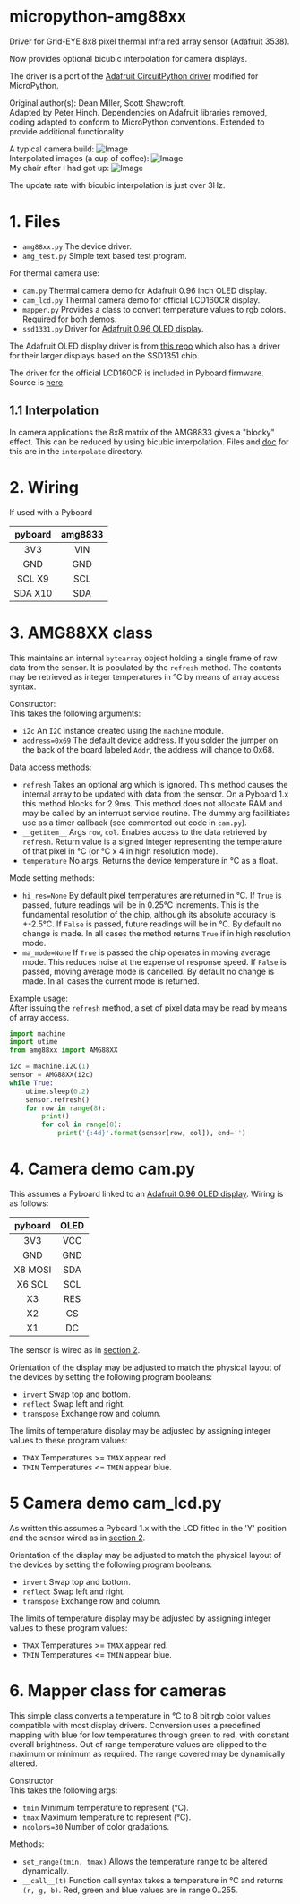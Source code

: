 # micropython-amg88xx
Driver for Grid-EYE 8x8 pixel thermal infra red array sensor (Adafruit 3538).

Now provides optional bicubic interpolation for camera displays.

The driver is a port of the
[Adafruit CircuitPython driver](https://github.com/adafruit/Adafruit_CircuitPython_AMG88xx)
modified for MicroPython.

Original author(s): Dean Miller, Scott Shawcroft.  
Adapted by Peter Hinch. Dependencies on Adafruit libraries removed, coding
adapted to conform to MicroPython conventions. Extended to provide additional
functionality.

A typical camera build:
![Image](images/build.jpg)  
Interpolated images (a cup of coffee):
![Image](images/coffee.jpg)  
My chair after I had got up:
![Image](images/chair.jpg)  

The update rate with bicubic interpolation is just over 3Hz.

# 1. Files

 * `amg88xx.py` The device driver.
 * `amg_test.py` Simple text based test program.

For thermal camera use:
 * `cam.py` Thermal camera demo for Adafruit 0.96 inch OLED display.
 * `cam_lcd.py` Thermal camera demo for official LCD160CR display.
 * `mapper.py` Provides a class to convert temperature values to rgb colors.
 Required for both demos.
 * `ssd1331.py` Driver for
 [Adafruit 0.96 OLED display](https://www.adafruit.com/product/684).

The Adafruit OLED display driver is from
[this repo](https://github.com/peterhinch/micropython-nano-gui.git)
which also has a driver for their larger displays based on the SSD1351 chip.

The driver for the official LCD160CR is included in Pyboard firmware. Source is
[here](https://github.com/micropython/micropython/blob/master/drivers/display/lcd160cr.py).

## 1.1 Interpolation

In camera applications the 8x8 matrix of the AMG8833 gives a "blocky" effect.
This can be reduced by using bicubic interpolation. Files and
[doc](./interpolate/README.md) for this are in the `interpolate` directory.

# 2. Wiring

If used with a Pyboard

| pyboard | amg8833 |
|:-------:|:-------:|
| 3V3     | VIN     |
| GND     | GND     |
| SCL X9  | SCL     |
| SDA X10 | SDA     |

# 3. AMG88XX class

This maintains an internal `bytearray` object holding a single frame of raw
data from the sensor. It is populated by the `refresh` method. The contents may
be retrieved as integer temperatures in °C by means of array access syntax.

Constructor:  
This takes the following arguments:
 * `i2c` An `I2C` instance created using the `machine` module.
 * `address=0x69` The default device address. If you solder the jumper on the
 back of the board labeled `Addr`, the address will change to 0x68.

Data access methods:
 * `refresh` Takes an optional arg which is ignored. This method causes the
 internal array to be updated with data from the sensor. On a Pyboard 1.x this
 method blocks for 2.9ms. This method does not allocate RAM and may be called
 by an interrupt service routine. The dummy arg facilitiates use as a timer
 callback (see commented out code in `cam.py`).
 * `__getitem__` Args `row`, `col`. Enables access to the data retrieved by
 `refresh`. Return value is a signed integer representing the temperature of
 that pixel in °C (or °C x 4 in high resolution mode).
 * `temperature` No args. Returns the device temperature in °C as a float.

Mode setting methods:
 * `hi_res=None` By default pixel temperatures are returned in °C. If `True` is
 passed, future readings will be in 0.25°C increments. This is the fundamental
 resolution of the chip, although its absolute accuracy is +-2.5°C. If `False`
 is passed, future readings will be in °C. By default no change is made. In all
 cases the method returns `True` if in high resolution mode.
 * `ma_mode=None` If `True` is passed the chip operates in moving average mode.
 This reduces noise at the expense of response speed. If `False` is passed,
 moving average mode is cancelled. By default no change is made. In all cases
 the current mode is returned.

Example usage:  
After issuing the `refresh` method, a set of pixel data may be read by means of
array access.

```python
import machine
import utime
from amg88xx import AMG88XX

i2c = machine.I2C(1)
sensor = AMG88XX(i2c)
while True:
    utime.sleep(0.2)
    sensor.refresh()
    for row in range(8):
        print()
        for col in range(8):
            print('{:4d}'.format(sensor[row, col]), end='')
```

# 4. Camera demo cam.py

This assumes a Pyboard linked to an
[Adafruit 0.96 OLED display](https://www.adafruit.com/product/684). Wiring is
as follows:

| pyboard | OLED |
|:-------:|:----:|
| 3V3     | VCC  |
| GND     | GND  |
| X8 MOSI | SDA  |
| X6 SCL  | SCL  |
| X3      | RES  |
| X2      | CS   |
| X1      | DC   |

The sensor is wired as in [section 2](./README.md#2-wiring).

Orientation of the display may be adjusted to match the physical layout of the
devices by setting the following program booleans:
 * `invert` Swap top and bottom.
 * `reflect` Swap left and right.
 * `transpose` Exchange row and column.

The limits of temperature display may be adjusted by assigning integer values
to these program values:
 * `TMAX` Temperatures >= `TMAX` appear red.
 * `TMIN` Temperatures <= `TMIN` appear blue.

# 5 Camera demo cam_lcd.py

As written this assumes a Pyboard 1.x with the LCD fitted in the 'Y' position
and the sensor wired as in [section 2](./README.md#2-wiring).

Orientation of the display may be adjusted to match the physical layout of the
devices by setting the following program booleans:
 * `invert` Swap top and bottom.
 * `reflect` Swap left and right.
 * `transpose` Exchange row and column.

The limits of temperature display may be adjusted by assigning integer values
to these program values:
 * `TMAX` Temperatures >= `TMAX` appear red.
 * `TMIN` Temperatures <= `TMIN` appear blue.

# 6. Mapper class for cameras

This simple class converts a temperature in °C to 8 bit rgb color values
compatible with most display drivers. Conversion uses a predefined mapping with
blue for low temperatures through green to red, with constant overall
brightness. Out of range temperature values are clipped to the maximum or
minimum as required. The range covered may be dynamically altered.

Constructor  
This takes the following args:
 * `tmin` Minimum temperature to represent (°C).
 * `tmax` Maximum temperature to represent (°C).
 * `ncolors=30` Number of color gradations.

Methods:
 * `set_range(tmin, tmax)` Allows the temperature range to be altered
 dynamically.
 * `__call__(t)` Function call syntax takes a temperature in °C and returns
 `(r, g, b)`. Red, green and blue values are in range 0..255.
